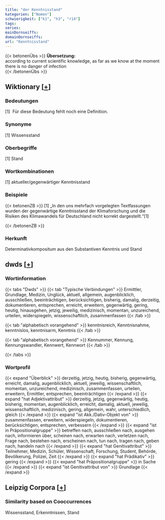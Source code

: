 ```yaml
---
title: "der Kenntnisstand"
kategorien: ["Nomen"]
schwierigkeit: ["k1", "h3", "r14"]
tags:
series:
mainDornseiffs:
domainDornseiffs:
url: "Kenntnisstand"
---
```


{{< betonenÜbs >}}
**Übersetzung:**  
according to current scientific knowledge, as far as we know at the moment there is no danger of infection  
{{< /betonenÜbs >}}

## Wiktionary [[+](https://de.wiktionary.org/wiki/Kenntnisstand)]

### Bedeutungen
[1]  Für diese Bedeutung fehlt noch eine Definition.  

### Synonyme
[1] Wissensstand  

### Oberbegriffe
[1] Stand  

### Wortkombinationen
[1] aktueller/gegenwärtiger Kenntnisstand  

### Beispiele
{{< betonenZB >}}
[1] „In den uns mehrfach vorgelegten Textfassungen wurden der gegenwärtige Kenntnisstand der Klimaforschung und die Risiken des Klimawandels für Deutschland nicht korrekt dargestellt.“[1]  

{{< /betonenZB >}}
### Herkunft
Determinativkompositum aus den Substantiven Kenntnis und Stand  



## dwds [[+](https://www.dwds.de/wb/Kenntnisstand)]

### Wortinformation
{{< tabs "Dwds" >}}
{{< tab "Typische Verbindungen" >}}
Ermittler, Grundlage, Medizin, Unglück, aktuell, allgemein, augenblicklich, ausschließen, beeinträchtigen, berücksichtigen, bisherig, damalig, derzeitig, dokumentieren, entsprechen, erreicht, erweitern, gegenwärtig, gering, heutig, hinausgehen, jetzig, jeweilig, medizinisch, momentan, unzureichend, urteilen, widerspiegeln, wissenschaftlich, zusammenfassen
{{< /tab >}}

{{< tab "alphabetisch vorangehend" >}}
kenntnisreich, Kenntnisnahme, kenntnislos, kenntnisarm, Kenntnis
{{< /tab >}}

{{< tab "alphabetisch vorangehend" >}}
Kennummer, Kennung, Kennungswandler, Kennwert, Kennwort
{{< /tab >}}

{{< /tabs >}}

### Wortprofil
{{< expand "Überblick" >}} derzeitig, jetzig, heutig, bisherig, gegenwärtig, erreicht, damalig, augenblicklich, aktuell, jeweilig, wissenschaftlich, momentan, unzureichend, medizinisch, zusammenfassen, urteilen, erweitern, Ermittler, entsprechen, beeinträchtigen {{< /expand >}}
{{< expand "hat Adjektivattribut" >}} derzeitig, jetzig, gegenwärtig, heutig, bisherig, momentan, augenblicklich, erreicht, damalig, aktuell, jeweilig, wissenschaftlich, medizinisch, gering, allgemein, wahr, unterschiedlich, gleich {{< /expand >}}
{{< expand "ist Akk./Dativ-Objekt von" >}} zusammenfassen, erweitern, widerspiegeln, dokumentieren, berücksichtigen, entsprechen, verbessern {{< /expand >}}
{{< expand "ist in Präpositionalgruppe" >}} betreffen nach, ausschließen nach, ausgehen nach, informieren über, scheinen nach, erwarten nach, verletzen nach, Frage nach, bestehen nach, erscheinen nach, tun nach, tragen nach, geben nach, handeln nach {{< /expand >}}
{{< expand "hat Genitivattribut" >}} Teilnehmer, Medizin, Schüler, Wissenschaft, Forschung, Student, Behörde, Bevölkerung, Polizei, Zeit {{< /expand >}}
{{< expand "hat Prädikativ" >}} gering {{< /expand >}}
{{< expand "hat Präpositionalgruppe" >}} in Sache {{< /expand >}}
{{< expand "ist Genitivattribut von" >}} Grundlage {{< /expand >}}

## Leipzig Corpora [[+](https://corpora.uni-leipzig.de/en/res?word=Kenntnisstand&corpusId=deu_newscrawl-public_2018)]


### Similarity based on Cooccurrences
Wissensstand, Erkenntnissen, Stand

